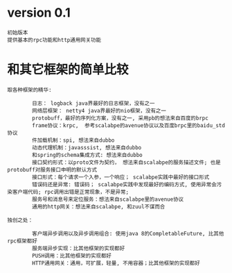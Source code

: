 
# version 0.1

    初始版本
    提供基本的rpc功能和http通用网关功能
    
# 和其它框架的简单比较

    取各种框架的精华:

			日志： logback java界最好的日志框架，没有之一
			网络层框架： netty4 java界最好的nio框架，没有之一
			protobuff，最好的序列化方案，没有之一, 采用pb的想法来自百度的brpc
			frame协议：krpc,  参考scalabpe的avenue协议以及百度brpc里的baidu_std协议
			件加载机制：spi, 想法来自dubbo
			动态代理机制：javasssist, 想法来自dubbo
			和spring的schema集成方式: 想法来自dubbo
			接口契约形式：以proto文件为契约， 想法来自scalabpe的服务描述文件; 也是protobuff对服务接口申明的默认方式
			接口形式：每个请求一个入参，一个响应； scalabpe实践中最好的接口形式
			错误码还是异常: 错误码； scalabpe实践中发现最好的编码方式, 使用异常会污染客户端代码; rpc调用出错是正常现象，不是异常;
			服务号和消息号来定位服务：想法来自scalabpe里的avenue协议
			通用的http网关：想法来自scalabpe, 和zuul不谋而合

    独创之处：
		  
			客户端异步调用以及异步调用组合: 使用java 8的CompletableFuture, 比其他rpc框架都好
			服务端异步实现：比其他框架的实现都好
			PUSH调用：比其他框架的实现都好
			HTTP通用网关：通用，可扩展，轻量, 不用容器；比其他框架的实现都好
